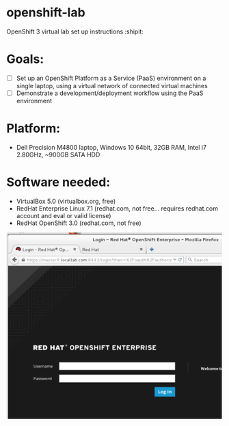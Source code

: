 # openshift-lab
OpenShift 3 virtual lab set up instructions :shipit:

# Goals:
- [ ] Set up an OpenShift Platform as a Service (PaaS) environment on a single laptop, using a virtual network of connected virtual machines
- [ ] Demonstrate a development/deployment workflow using the PaaS environment

# Platform:
- Dell Precision M4800 laptop, Windows 10 64bit, 32GB RAM, Intel i7 2.80GHz, ~900GB SATA HDD

# Software needed:
- VirtualBox 5.0 (virtualbox.org, free)
- RedHat Enterprise Linux 7.1 (redhat.com, not free... requires redhat.com account and eval or valid license)
- RedHat OpenShift 3.0 (redhat.com, not free)


![Alt Text](images/web-console-first-access.png)
